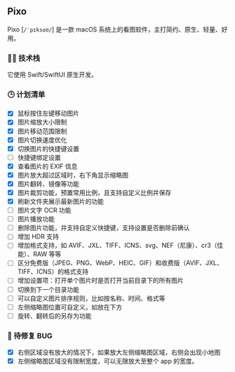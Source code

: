 ## Pixo

Pixo [`/ˈpɪksoʊ/`] 是一款 macOS 系统上的看图软件，主打简约、原生、轻量、好用。

### 👨‍💻 技术栈

它使用 Swift/SwiftUI 原生开发。

### 🕒 计划清单
- [x] 鼠标按住左键移动图片
- [x] 图片缩放大小限制
- [x] 图片移动范围限制
- [x] 图片切换速度优化
- [x] 切换图片的快捷键设置
- [ ] 快捷键绑定设置
- [x] 查看图片的 EXIF 信息
- [x] 图片放大超过区域时，右下角显示缩略图
- [x] 图片翻转、镜像等功能
- [x] 图片裁剪功能，预置常用比例，且支持自定义比例并保存
- [x] 刷新文件夹展示最新图片的功能
- [ ] 图片文字 OCR 功能
- [ ] 图片播放功能
- [ ] 删除图片功能，并支持自定义快捷键，支持设置是否删除前确认
- [ ] 增加 HDR 支持
- [ ] 增加格式支持，如 AVIF、JXL、TIFF、ICNS、svg、NEF（尼康）、cr3（佳能）、RAW 等等
- [ ] 区分免费版（JPEG、PNG、WebP、HEIC、GIF）和收费版（AVIF、JXL、TIFF、ICNS）的格式支持
- [ ] 增加设置项：打开单个图片时是否打开当前目录下的所有图片
- [ ] 切换到下一个目录功能
- [ ] 可以自定义图片排序规则，比如按名称、时间、格式等
- [ ] 左侧缩略图位置可自定义，如放在下方
- [ ] 旋转、翻转后的另存为功能

### 🐞 待修复 BUG
- [x] 右侧区域没有放大的情况下，如果放大左侧缩略图区域，右侧会出现小地图
- [x] 左侧缩略图区域没有限制宽度，可以无限放大至整个 app 的宽度。